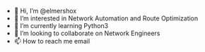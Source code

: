 - 👋 Hi, I’m @elmershox
- 👀 I’m interested in Network Automation and Route Optimization
- 🌱 I’m currently learning Python3
- 💞️ I’m looking to collaborate on Network Engineers
- 📫 How to reach me email

<!---
elmershox/elmershox is a ✨ special ✨ repository because its `README.md` (this file) appears on your GitHub profile.
You can click the Preview link to take a look at your changes.
--->
